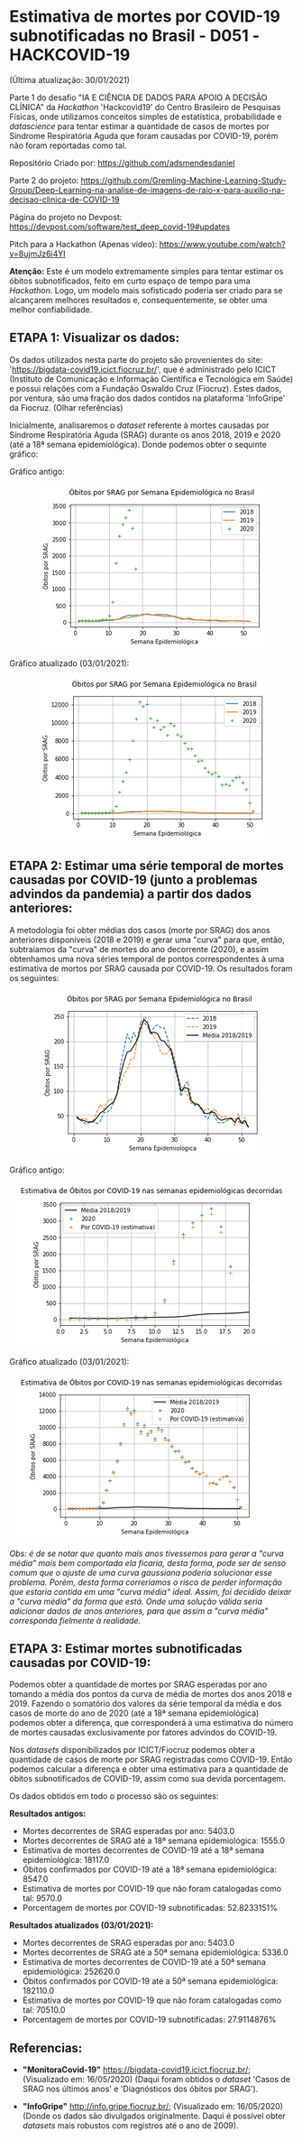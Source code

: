 # Estimativa de mortes por COVID-19 subnotificadas no Brasil - D051 -HACKCOVID-19

(Última atualização: 30/01/2021)

  Parte 1 do desafio "IA E CIÊNCIA DE DADOS PARA APOIO A DECISÃO CLÍNICA" da *Hackathon* 'Hackcovid19' do Centro Brasileiro de Pesquisas Físicas, onde utilizamos conceitos simples de estatística, probabilidade e *datascience* para tentar estimar a quantidade de casos de mortes por Síndrome Respiratória Aguda que foram causadas por COVID-19, porém não foram reportadas como tal.

Repositório Criado por: https://github.com/adsmendesdaniel

Parte 2 do projeto: https://github.com/Gremling-Machine-Learning-Study-Group/Deep-Learning-na-analise-de-imagens-de-raio-x-para-auxilio-na-decisao-clinica-de-COVID-19

Página do projeto no Devpost: https://devpost.com/software/test_deep_covid-19#updates

Pitch para a Hackathon (Apenas vídeo): https://www.youtube.com/watch?v=8ujmJz6i4YI

**Atenção:** Este é um modelo extremamente simples para tentar estimar os óbitos subnotificados, feito em curto espaço de tempo para uma *Hackathon*. Logo, um modelo mais sofisticado poderia ser criado para se alcançarem melhores resultados e, consequentemente, se obter uma melhor confiabilidade.

## ETAPA 1: Visualizar os dados:

  Os dados utilizados nesta parte do projeto são provenientes do site: 'https://bigdata-covid19.icict.fiocruz.br/', que é administrado pelo ICICT (Instituto de Comunicação e Informação Científica e Tecnológica em Saúde) e possui relações com a Fundação Oswaldo Cruz (Fiocruz). Estes dados, por ventura, são uma fração dos dados contidos na plataforma 'InfoGripe' da Fiocruz. (Olhar referências)
  
  Inicialmente, analisaremos o *dataset* referente à mortes causadas por Síndrome Respiratória Aguda (SRAG) durante os anos 2018, 2019 e 2020 (até a 18ª semana epidemiológica). Donde podemos obter o sequinte gráfico:
  
  Gráfico antigo:
  
  <p align="center">
  <img src="obitos_srag_semana_epidemiologica_brasil.png" align=middle/>
  </p>
  
  Gráfico atualizado (03/01/2021):
  
  <p align="center">
  <img src="obitos_semana_epidemiologica_brasil_new.png" align=middle/>
  </p>
  
## ETAPA 2: Estimar uma série temporal de mortes causadas por COVID-19 (junto a problemas advindos da pandemia) a partir dos dados anteriores:

  A metodologia foi obter médias dos casos (morte por SRAG) dos anos anteriores disponíveis (2018 e 2019) e gerar uma "curva" para que, então, subtraiamos da "curva" de mortes do ano decorrente (2020), e assim obtenhamos uma nova séries temporal de pontos correspondentes à uma estimativa de mortos por SRAG causada por COVID-19. Os resultados foram os seguintes:

  <p align="center">
  <img src="obitos_srag_semana_epidemiologica_brasil_media.png" align=middle/>
  </p>
  
  Gráfico antigo:
  
  <p align="center">
  <img src="estimativa_obitos_covid_19.png" align=middle/>
  </p>

  Gráfico atualizado (03/01/2021):
  
  <p align="center">
  <img src="obitos_semana_epidemiologica_brasil_media_new.png" align=middle/>
  </p>

  *Obs: é de se notar que quanto mais anos tivessemos para gerar a "curva média" mais bem comportada ela ficaria, desta forma, pode ser de senso comum que o ajuste de uma curva gaussiana poderia solucionar esse problema. Porém, desta forma correriamos o risco de perder informação que estaria contida em uma "curva média" ideal. Assim, foi decidido deixar a "curva média" da forma que está. Onde uma solução válida seria adicionar dados de anos anteriores, para que assim a "curva média" corresponda fielmente à realidade.*

## ETAPA 3: Estimar mortes subnotificadas causadas por COVID-19:

  Podemos obter a quantidade de mortes por SRAG esperadas por ano tomando a média dos pontos da curva de média de mortes dos anos 2018 e 2019. Fazendo o somatório dos valores da série temporal da média e dos casos de morte do ano de 2020 (até a 18ª semana epidemiológica) podemos obter a diferença, que corresponderá à uma estimativa do número de mortes causadas exclusivamente por fatores advindos do COVID-19.
  
  Nos *datasets* disponibilizados por ICICT/Fiocruz podemos obter a quantidade de casos de morte por SRAG registradas como COVID-19. Então podemos calcular a diferença e obter uma estimativa para a quantidade de óbitos subnotificados de COVID-19, assim como sua devida porcentagem.
  
  Os dados obtidos em todo o processo são os seguintes:
  
  **Resultados antigos:**
  
  - Mortes decorrentes de SRAG esperadas por ano: 5403.0 
  - Mortes decorrentes de SRAG até a 18ª semana epidemiológica: 1555.0 
  - Estimativa de mortes decorrentes de COVID-19 até a 18ª semana epidemiológica: 18117.0 
  - Óbitos confirmados por COVID-19 até a 18ª semana epidemiológica: 8547.0
  - Estimativa de mortes por COVID-19 que não foram catalogadas como tal: 9570.0
  - Porcentagem de mortes por COVID-19 subnotificadas: 52.8233151% 
  
  
   **Resultados atualizados (03/01/2021):**
  
  - Mortes decorrentes de SRAG esperadas por ano: 5403.0 
  - Mortes decorrentes de SRAG até a 50ª semana epidemiológica: 5336.0  
  - Estimativa de mortes decorrentes de COVID-19 até a 50ª semana epidemiológica: 252620.0
  - Óbitos confirmados por COVID-19 até a 50ª semana epidemiológica: 182110.0
  - Estimativa de mortes por COVID-19 que não foram catalogadas como tal: 70510.0 
  - Porcentagem de mortes por COVID-19 subnotificadas: 27.9114876% 
  
## Referencias:

* **"MonitoraCovid-19"** https://bigdata-covid19.icict.fiocruz.br/; (Visualizado em: 16/05/2020) (Daqui foram obtidos o *dataset* 'Casos de SRAG nos últimos anos' e 'Diagnósticos dos óbitos por SRAG').

* **"InfoGripe"** http://info.gripe.fiocruz.br/; (Visualizado em: 16/05/2020) (Donde os dados são divulgados originalmente. Daqui é possível obter *datasets* mais robustos com registros até o ano de 2009).
